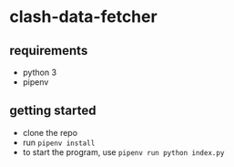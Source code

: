 # clash-data-fetcher

## requirements

- python 3
- pipenv

## getting started

- clone the repo
- run `pipenv install`
- to start the program, use `pipenv run python index.py`
